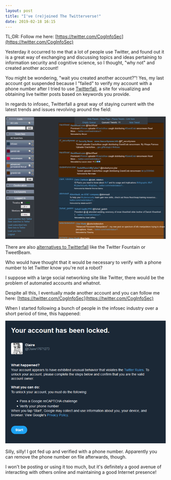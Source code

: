 ```yaml
---
layout: post
title: "I've (re)joined The Twitterverse!"
date: 2019-02-18 16:15
---
```


TL;DR: Follow me here: [https://twitter.com/CogInfoSec](https://twitter.com/CogInfoSec)

Yesterday it occurred to me that a lot of people use Twitter, and found out it is a great way of exchanging and discussing
topics and ideas pertaining to information security and cognitive science, so I thought, "why not" and created another account!

You might be wondering, "wait you created another account?"! Yes, my last account got suspended because I "failed" to verify my account
with a phone number after I tried to use [Twitterfall](https://twitterfall.com/), a site for visualizing and 
obtaining live twitter posts based on keywords you provide.


In regards to infosec, Twitterfall a great way of staying current with the latest trends and issues revolving around the field:

![Twitterfall](/assets/twitterfall.PNG)

There are also [alternatives to Twitterfall](https://www.topbestalternatives.com/twitterfall/)
 like the Twitter Fountain or TweetBeam.


Who would have thought that it would be necessary to verify with a phone number to let Twitter know you're not a robot?

I suppose with a large social networking site like Twitter, there would be the problem of automated accounts and whatnot.

Despite all this, I eventually made another account and you can follow me here:
[https://twitter.com/CogInfoSec](https://twitter.com/CogInfoSec)

When I started following a bunch of people in the infosec industry over a short period of time, this happened:

![Locked account](/assets/locked.png)


Silly, silly! I got fed up and verified with a phone number. Apparently you can remove the phone number on file afterwards, though.

I won't be posting or using it too much, but it's definitely a good avenue of interacting with others online and maintaining a good Internet presence!

